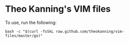 Theo Kanning's VIM files
=========================

To use, run the following:

    bash -c "$(curl -fsSkL raw.github.com/theokanning/vim-files/master/go)"

